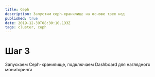 ```yaml
---
title: Ceph
description: Запустим ceph-хранилище на основе трех нод
published: true
date: 2019-12-30T08:30:10.133Z
tags: cluster, ceph
---
```


# Шаг 3
Запускаем Ceph-хранилище, подключаем Dashboard для наглядного мониторинга

